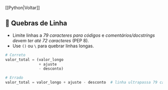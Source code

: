 [[Python|Voltar]]

## 📌 Quebras de Linha

- Limite linhas a *79 caracteres para códigos* e *comentários/docstrings devem ter até 72 caracteres* (PEP 8).
- Use `()` ou `\` para quebrar linhas longas.

```python
# Correto
valor_total = (valor_longo 
               + ajuste 
               - desconto)

# Errado
valor_total = valor_longo + ajuste - desconto  # linha ultrapassa 79 caracteres
```